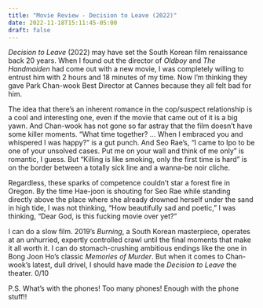 ```yaml
---
title: "Movie Review - Decision to Leave (2022)"
date: 2022-11-18T15:11:45-05:00
draft: false
---
```

_Decision to Leave_ (2022) may have set the South Korean film renaissance back 20 years. When I found out the director of _Oldboy_ and _The Handmaiden_ had come out with a new movie, I was completely willing to entrust him with 2 hours and 18 minutes of my time. Now I’m thinking they gave Park Chan-wook Best Director at Cannes because they all felt bad for him. 

The idea that there’s an inherent romance in the cop/suspect relationship is a cool and interesting one, even if the movie that came out of it is a big yawn. And Chan-wook has not gone so far astray that the film doesn’t have some killer moments. “What time together? … When I embraced you and whispered I was happy?” is a gut punch. And Seo Rae’s, “I came to Ipo to be one of your unsolved cases. Put me on your wall and think of me only” is romantic, I guess. But “Killing is like smoking, only the first time is hard” is on the border between a totally sick line and a wanna-be noir cliche. 

Regardless, these sparks of competence couldn’t star a forest fire in Oregon. By the time Hae-joon is shouting for Seo Rae while standing directly above the place where she already drowned herself under the sand in high tide, I was not thinking, “How beautifully sad and poetic,” I was thinking, “Dear God, is this fucking movie over yet?”

I can do a slow film. 2019’s _Burning_, a South Korean masterpiece, operates at an unhurried, expertly controlled crawl until the final moments that make it all worth it. I can do stomach-crushing ambitious endings like the one in Bong Joon Ho’s classic _Memories of Murder_. But when it comes to Chan-wook’s latest, dull drivel, I should have made the _Decision to Leave_ the theater. 0/10

P.S. What’s with the phones! Too many phones! Enough with the phone stuff!!

